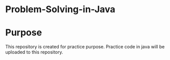 # Problem-Solving-in-Java

# Purpose

This repository is created for practice purpose. 
Practice code in java will be uploaded to this repository.
 
